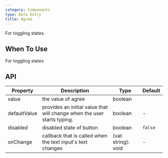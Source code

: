 ```yaml
---
category: Components
type: Data Entry
title: Agree
---
```


For toggling states.

## When To Use

For toggling states

## API

| Property     | Description                                                             | Type                | Default |
| ------------ | ----------------------------------------------------------------------- | ------------------- | ------- |
| value        | the value of agree                                                      | boolean             |         |
| defaultValue | provides an initial value that will change when the user starts typing. | boolean             | -       |
| disabled     | disabled state of button                                                | boolean             | `false` |
| onChange     | callback that is called when the text input's text changes              | (val: string): void | -       |
